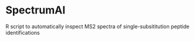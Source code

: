 # SpectrumAI
R script to automatically inspect MS2 spectra of single-subsititution peptide identifications
